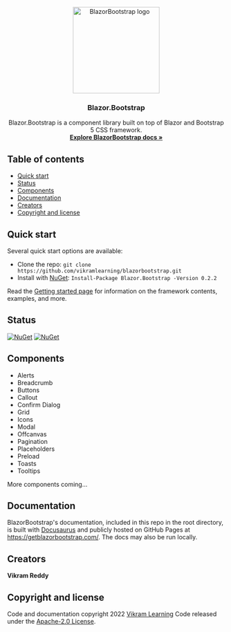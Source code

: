 ﻿<p align="center">
  <a href="https://getblazorbootstrap.com/">
    <img src="https://getblazorbootstrap.com/img/logo.svg" alt="BlazorBootstrap logo" width="200" height="200">
  </a>
</p>

<h3 align="center">Blazor.Bootstrap</h3>

<p align="center">
  Blazor.Bootstrap is a component library built on top of Blazor and Bootstrap 5 CSS framework.
  <br>
  <a href="https://getblazorbootstrap.com/docs/intro"><strong>Explore BlazorBootstrap docs »</strong></a>
  <br>
</p>

## Table of contents

- [Quick start](#quick-start)
- [Status](#status)
- [Components](#components)
- [Documentation](#documentation)
- [Creators](#creators)
- [Copyright and license](#copyright-and-license)

## Quick start

Several quick start options are available:

- Clone the repo: `git clone https://github.com/vikramlearning/blazorbootstrap.git`
- Install with [NuGet](https://www.nuget.org/): `Install-Package Blazor.Bootstrap -Version 0.2.2` 

Read the [Getting started page](https://getblazorbootstrap.com/docs/intro) for information on the framework contents, examples, and more.

## Status

[![NuGet](https://img.shields.io/nuget/vpre/blazor.bootstrap)](https://www.nuget.org/packages/blazor.bootstrap/absoluteLatest)
[![NuGet](https://img.shields.io/nuget/dt/blazor.bootstrap.svg)](https://www.nuget.org/packages/blazor.bootstrap/absoluteLatest)

## Components

- Alerts
- Breadcrumb
- Buttons
- Callout
- Confirm Dialog
- Grid
- Icons
- Modal
- Offcanvas
- Pagination
- Placeholders
- Preload
- Toasts
- Tooltips

More components coming...

## Documentation

BlazorBootstrap's documentation, included in this repo in the root directory, is built with [Docusaurus](https://docusaurus.io/) and publicly hosted on GitHub Pages at <https://getblazorbootstrap.com/>. The docs may also be run locally.

## Creators

**Vikram Reddy**

## Copyright and license

Code and documentation copyright 2022 [Vikram Learning](https://vikramlearning.com) Code released under the [Apache-2.0 License](https://github.com/vikramlearning/blazorbootstrap/blob/master/LICENSE.txt).